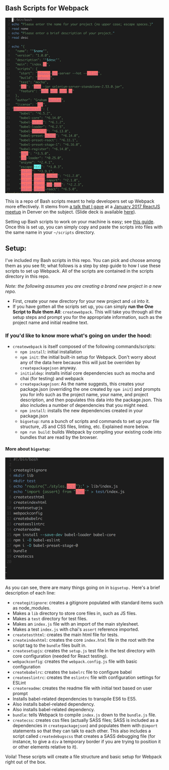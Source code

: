 ## Bash Scripts for Webpack

![Intro image](images/createpackagejson.png)

This is a repo of Bash scripts meant to help developers set up Webpack more effectively. It stems from [a talk that I gave](https://gness1804.github.io/blog-in-react/) at a [January 2017 ReactJS meetup](https://www.meetup.com/ReactJS-Denver/events/236084764/) in Denver on the subject. (Slide deck is available [here](https://docs.google.com/presentation/d/1zdsfh6ut2TF5NOwfsC9LhXUiyQ_QXynoif1oVJV4MpQ/edit?usp=sharing)).

Setting up Bash scripts to work on your machine is easy; see [this guide](http://ss64.com/osx/syntax-shellscript.html). Once this is set up, you can simply copy and paste the scripts into files with the same name in your `~/scripts` directory.

## Setup:

I've included my Bash scripts in this repo. You can pick and choose among them as you see fit; what follows is a step by step guide to how I use these scripts to set up Webpack. All of the scripts are contained in the scripts directory in this repo.

*Note: the following assumes you are creating a brand new project in a new repo.*

* First, create your new directory for your new project and `cd` into it.
* If you have gotten all the scripts set up, you can simply **run the One Script to Rule them All**: `createwebpack`. This will take you through all the setup steps and prompt you for the appropriate information, such as the project name and initial readme text.

### If you'd like to know more what's going on under the hood:

* `createwebpack` is itself composed of the following commands/scripts:
  * `npm install`: initial installation
  * `npm init`: the initial built-in setup for Webpack. Don't worry about any of the data here because this will just be overriden by `createpackagejson` anyway.
  * `initialdep`: installs initial core dependencies such as mocha and chai (for testing) and webpack  
  * `createpackagejson`: As the name suggests, this creates your package.json (overriding the one created by `npm init`) and prompts you for info such as the project name, your name, and project description, and then populates this data into the package.json. This also includes a number of dependencies that you might need.  
  * `npm install`: installs the new dependencies created in your package.json  
  * `bigsetup`: runs a bunch of scripts and commands to set up your file structure, JS and CSS files, linting, etc. Explained more below.  
  * `npm run build`: builds Webpack by compiling your existing code into bundles that are read by the browser.

#### More about `bigsetup`:

![Image of bigsetup](images/bigsetup.png)

As you can see, there are many things going on in `bigsetup.` Here's a brief description of each line:

* `creategitignore`: creates a gitignore populated with standard items such as node_modules.
* Makes a `lib` directory to store core files in, such as JS files.
* Makes a `test` directory for test files.
* Makes an `index.js` file with an import of the main stylesheet.
* Makes a test `index.js` with chai's `assert` reference imported.
* `createtesthtml`: creates the main html file for tests.
* `createindexhtml`: creates the core `index.html` file in the root with the script tag to the `bundle` files built in.
* `createsetupjs`: creates the `setup.js` test file in the test directory with core configuration (needed for React testing).
* `webpackconfig`: creates the `webpack.config.js` file with basic configuration
* `createbabelrc`: creates the `babelrc` file to configure babel
* `createeslintrc`: creates the `eslintrc` file with configuration settings for ESLint
* `createreadme`: creates the readme file with initial text based on user prompt
* Installs babel-related dependencies to transpile ES6 to ES5.
* Also installs babel-related dependency.
* Also installs babel-related dependency.
* `bundle`: tells Webpack to compile `index.js` down to the `bundle.js` file.
* `createcss`: creates css files (actually SASS files; SASS is included as a dependencies in `createpackagejson`) and populates them with `@import` statements so that they can talk to each other. This also includes a script called `createdebugscss` that creates a SASS debugging file (for instance, to give a `div` a temporary border if you are trying to position it or other elements relative to it).

Voila! These scripts will create a file structure and basic setup for Webpack right out of the box.
